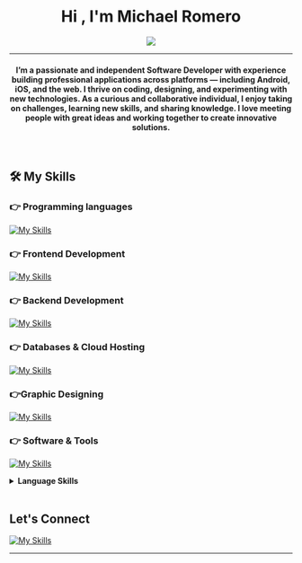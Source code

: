 <h1 align="center">Hi , I'm Michael Romero</h1>
<p align="center">
  <a href="https://github.com/DenverCoder1/readme-typing-svg"><img src="https://readme-typing-svg.herokuapp.com?lines=Professional+Developer;Cryptography+Student;Cryptocurrency+Enthusiast;Full+Stack+Developer;Graphic%20Designer;Always%20learning%20new%20things&center=true&width=500&height=50"></a>
</p>
<hr/>
<h4 align="center">I’m a passionate and independent Software Developer with experience building professional applications across platforms — including Android, iOS, and the web.
I thrive on coding, designing, and experimenting with new technologies. As a curious and collaborative individual, I enjoy taking on challenges, learning new skills, and sharing knowledge.
I love meeting people with great ideas and working together to create innovative solutions.</h4>
<br>

## 🛠️ My Skills

### 👉 Programming languages

[![My Skills](https://skillicons.dev/icons?i=js,java,python,kotlin,ts,php,swift,c#)](https://skillicons.dev)

### 👉 Frontend Development
[![My Skills](https://skillicons.dev/icons?i=react,angular,java,javascript,jquery,vue,ts,swift,python,kotlin,html,bootstrap,css)](https://skillicons.dev)

### 👉 Backend Development
[![My Skills](https://skillicons.dev/icons?i=nodejs,aws,php,firebase,java,python,googlecloud,c#)](https://skillicons.dev)

### 👉 Databases & Cloud Hosting
[![My Skills](https://skillicons.dev/icons?i=aws,googlecloud,docker,dynamodb,mongodb,mysql,bash,powershell,linux,arch,debian,windows,apple)](https://skillicons.dev)
  
### 👉Graphic Designing
[![My Skills](https://skillicons.dev/icons?i=figma,blender,ps,ai,sketchup)](https://skillicons.dev)

 ### 👉 Software & Tools
 [![My Skills](https://skillicons.dev/icons?i=visualstudio,vscode,sublime,postman,git,github,unity,godot,npm,androidstudio)](https://skillicons.dev)

<details> 
  <summary><b>Language Skills</b></summary>
  <br/>
  <p align="center">
   English 100%
  </p>
<p align="center">
   Spanish 100%
  </p>
</details>




<br/>

## Let's Connect
[![My Skills](https://skillicons.dev/icons?i=gmail)](mailto:Michael%20Romero<michaelromeroortega@gmail.com>)


<hr/>








